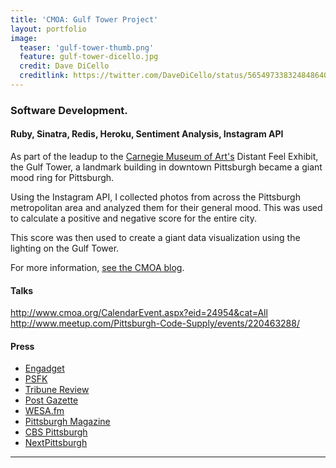 ```yaml
---
title: 'CMOA: Gulf Tower Project'
layout: portfolio
image:
  teaser: 'gulf-tower-thumb.png'
  feature: gulf-tower-dicello.jpg
  credit: Dave DiCello
  creditlink: https://twitter.com/DaveDiCello/status/565497338324848640
---
```


### Software Development.
#### Ruby, Sinatra, Redis, Heroku, Sentiment Analysis, Instagram API

As part of the leadup to the [Carnegie Museum of Art's](http://cmoa.org) Distant Feel Exhibit, the Gulf Tower, a landmark building in downtown Pittsburgh became a giant mood ring for Pittsburgh.

Using the Instagram API, I collected photos from across the Pittsburgh metropolitan area and analyzed them for their general mood.  This was used to calculate a positive and negative score for the entire city.

This score was then used to create a giant data visualization using the lighting on the Gulf Tower.  



For more information, [see the CMOA blog](http://blog.cmoa.org/2015/02/how-to-transform-pittsburghs-gulf-tower-beacon-into-a-mood-ring/).

#### Talks

<http://www.cmoa.org/CalendarEvent.aspx?eid=24954&cat=All>
<http://www.meetup.com/Pittsburgh-Code-Supply/events/220463288/>

#### Press

* [Engadget](http://www.engadget.com/2015/02/08/pittsburgh-instagram-tower/)
* [PSFK](http://www.psfk.com/2015/02/antoine-catala-carnegie-musuem-of-art-pittsburgh-gulf-tower-instagram.html)
* [Tribune Review](http://triblive.com/aande/museums/7707907-74/tower-mood-pittsburgh)
* [Post Gazette](http://www.post-gazette.com/ae/art-architecture/2015/02/11/Art-notes-Exhibitions-look-at-guns-and-empathy/stories/201502110006)
* [WESA.fm](http://wesa.fm/post/week-gulf-tower-will-reflect-pittsburghs-digital-mood)
* [Pittsburgh Magazine](http://www.pittsburghmagazine.com/Best-of-the-Burgh-Blogs/The-412/February-2015/Pittsburghs-Mood-On-Display-for-All-to-See/)
* [CBS Pittsburgh](http://pittsburgh.cbslocal.com/2015/02/10/gulf-tower-lights-set-to-display-citys-mood-as-part-of-new-art-exhibit/)
* [NextPittsburgh](http://www.nextpittsburgh.com/city-design/light-gulf-tower-instagram-pittsburgh/)

---



